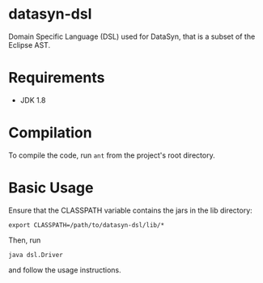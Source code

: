 # datasyn-dsl
Domain Specific Language (DSL) used for DataSyn, that is a subset of the Eclipse AST.

# Requirements
- JDK 1.8

# Compilation
To compile the code, run `ant` from the project's root directory.

# Basic Usage
Ensure that the CLASSPATH variable contains the jars in the lib directory:

`export CLASSPATH=/path/to/datasyn-dsl/lib/*`

Then, run

`java dsl.Driver`

and follow the usage instructions.
